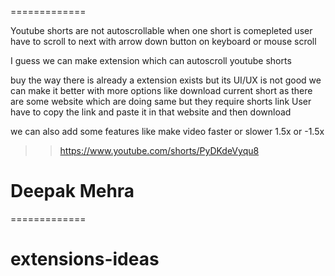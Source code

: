 
=============

Youtube shorts are not autoscrollable when one short is comepleted user have to scroll to next
with arrow down button on keyboard or mouse scroll

I guess we can make extension which can autoscroll youtube shorts 

buy the way there is already a extension exists but its UI/UX is not good we can make it better with more options like download current short as there are some website which are doing same but they require shorts link
User have to copy the link and paste it in that website and then download 

we can also add some features like make video faster or slower 1.5x or -1.5x

>> https://www.youtube.com/shorts/PyDKdeVyqu8

# Deepak Mehra

=============
# extensions-ideas
